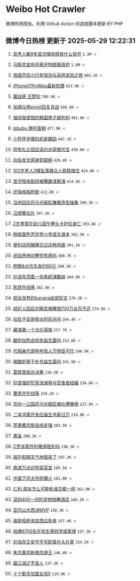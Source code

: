 # Weibo Hot Crawler 



微博热榜爬虫，利用 Github Action 的调度脚本更新 BY PHP 


## 微博今日热榜 更新于 2025-05-29 12:22:31 
1. [高考人数8年首次降低释放什么信号](https://s.weibo.com/weibo?q=%23%E9%AB%98%E8%80%83%E4%BA%BA%E6%95%B08%E5%B9%B4%E9%A6%96%E6%AC%A1%E9%99%8D%E4%BD%8E%E9%87%8A%E6%94%BE%E4%BB%80%E4%B9%88%E4%BF%A1%E5%8F%B7%23&t=31&band_rank=1&Refer=top) `1.3M 🔥` 

1. [马斯克宣布将离开特朗普政府](https://s.weibo.com/weibo?q=%23%E9%A9%AC%E6%96%AF%E5%85%8B%E5%AE%A3%E5%B8%83%E5%B0%86%E7%A6%BB%E5%BC%80%E7%89%B9%E6%9C%97%E6%99%AE%E6%94%BF%E5%BA%9C%23&t=31&band_rank=2&Refer=top) `1.0M 🔥` 

1. [我国开启小行星探测与采样返回之旅](https://s.weibo.com/weibo?q=%23%E6%88%91%E5%9B%BD%E5%BC%80%E5%90%AF%E5%B0%8F%E8%A1%8C%E6%98%9F%E6%8E%A2%E6%B5%8B%E4%B8%8E%E9%87%87%E6%A0%B7%E8%BF%94%E5%9B%9E%E4%B9%8B%E6%97%85%23&t=31&band_rank=3&Refer=top) `965.1K 🔥` 

1. [iPhone17ProMax最新机模](https://s.weibo.com/weibo?q=%23iPhone17ProMax%E6%9C%80%E6%96%B0%E6%9C%BA%E6%A8%A1%23&t=31&band_rank=4&Refer=top) `923.9K 🔥` 

1. [蜜丝婷 王楚钦](https://s.weibo.com/weibo?q=%E8%9C%9C%E4%B8%9D%E5%A9%B7%20%E7%8E%8B%E6%A5%9A%E9%92%A6&t=31&band_rank=5&Refer=top) `760.9K 🔥` 

1. [张婧仪用emoji回复肖战](https://s.weibo.com/weibo?q=%23%E5%BC%A0%E5%A9%A7%E4%BB%AA%E7%94%A8emoji%E5%9B%9E%E5%A4%8D%E8%82%96%E6%88%98%23&t=31&band_rank=6&Refer=top) `586.9K 🔥` 

1. [强闯我使馆的韩国男子被判刑](https://s.weibo.com/weibo?q=%23%E5%BC%BA%E9%97%AF%E6%88%91%E4%BD%BF%E9%A6%86%E7%9A%84%E9%9F%A9%E5%9B%BD%E7%94%B7%E5%AD%90%E8%A2%AB%E5%88%A4%E5%88%91%23&t=31&band_rank=7&Refer=top) `481.6K 🔥` 

1. [labubu 哪吒面相](https://s.weibo.com/weibo?q=labubu%20%E5%93%AA%E5%90%92%E9%9D%A2%E7%9B%B8&t=31&band_rank=8&Refer=top) `477.9K 🔥` 

1. [小乔怀孕傻的却是魏劭](https://s.weibo.com/weibo?q=%23%E5%B0%8F%E4%B9%94%E6%80%80%E5%AD%95%E5%82%BB%E7%9A%84%E5%8D%B4%E6%98%AF%E9%AD%8F%E5%8A%AD%23&t=31&band_rank=9&Refer=top) `447.1K 🔥` 

1. [阿布扎比回应请刘亦菲做代言](https://s.weibo.com/weibo?q=%23%E9%98%BF%E5%B8%83%E6%89%8E%E6%AF%94%E5%9B%9E%E5%BA%94%E8%AF%B7%E5%88%98%E4%BA%A6%E8%8F%B2%E5%81%9A%E4%BB%A3%E8%A8%80%23&t=31&band_rank=10&Refer=top) `430.6K 🔥` 

1. [向佐发文感谢郭碧婷](https://s.weibo.com/weibo?q=%E5%90%91%E4%BD%90%E5%8F%91%E6%96%87%E6%84%9F%E8%B0%A2%E9%83%AD%E7%A2%A7%E5%A9%B7&t=31&band_rank=11&Refer=top) `429.4K 🔥` 

1. [102岁老人3楼坠落被众人稳稳接住](https://s.weibo.com/weibo?q=%23102%E5%B2%81%E8%80%81%E4%BA%BA3%E6%A5%BC%E5%9D%A0%E8%90%BD%E8%A2%AB%E4%BC%97%E4%BA%BA%E7%A8%B3%E7%A8%B3%E6%8E%A5%E4%BD%8F%23&t=31&band_rank=12&Refer=top) `424.6K 🔥` 

1. [苦尽柑来剧组被曝霸凌群演](https://s.weibo.com/weibo?q=%23%E8%8B%A6%E5%B0%BD%E6%9F%91%E6%9D%A5%E5%89%A7%E7%BB%84%E8%A2%AB%E6%9B%9D%E9%9C%B8%E5%87%8C%E7%BE%A4%E6%BC%94%23&t=31&band_rank=13&Refer=top) `414.5K 🔥` 

1. [还珠格格短剧](https://s.weibo.com/weibo?q=%E8%BF%98%E7%8F%A0%E6%A0%BC%E6%A0%BC%E7%9F%AD%E5%89%A7&t=31&band_rank=14&Refer=top) `413.0K 🔥` 

1. [当地回应司马光砸缸雕像造型抽象](https://s.weibo.com/weibo?q=%23%E5%BD%93%E5%9C%B0%E5%9B%9E%E5%BA%94%E5%8F%B8%E9%A9%AC%E5%85%89%E7%A0%B8%E7%BC%B8%E9%9B%95%E5%83%8F%E9%80%A0%E5%9E%8B%E6%8A%BD%E8%B1%A1%23&t=31&band_rank=15&Refer=top) `399.2K 🔥` 

1. [汪顺撕拉片](https://s.weibo.com/weibo?q=%23%E6%B1%AA%E9%A1%BA%E6%92%95%E6%8B%89%E7%89%87%23&t=31&band_rank=16&Refer=top) `397.2K 🔥` 

1. [2岁男童在幼儿园午睡头卡护栏身亡](https://s.weibo.com/weibo?q=%232%E5%B2%81%E7%94%B7%E7%AB%A5%E5%9C%A8%E5%B9%BC%E5%84%BF%E5%9B%AD%E5%8D%88%E7%9D%A1%E5%A4%B4%E5%8D%A1%E6%8A%A4%E6%A0%8F%E8%BA%AB%E4%BA%A1%23&t=31&band_rank=17&Refer=top) `393.6K 🔥` 

1. [杨紫国色芳华登小学语文课本](https://s.weibo.com/weibo?q=%23%E6%9D%A8%E7%B4%AB%E5%9B%BD%E8%89%B2%E8%8A%B3%E5%8D%8E%E7%99%BB%E5%B0%8F%E5%AD%A6%E8%AF%AD%E6%96%87%E8%AF%BE%E6%9C%AC%23&t=31&band_rank=18&Refer=top) `302.5K 🔥` 

1. [便利店阿姨哪见过这种场面](https://s.weibo.com/weibo?q=%23%E4%BE%BF%E5%88%A9%E5%BA%97%E9%98%BF%E5%A7%A8%E5%93%AA%E8%A7%81%E8%BF%87%E8%BF%99%E7%A7%8D%E5%9C%BA%E9%9D%A2%23&t=31&band_rank=19&Refer=top) `301.2K 🔥` 

1. [闭目养神对睡觉有用吗](https://s.weibo.com/weibo?q=%E9%97%AD%E7%9B%AE%E5%85%BB%E7%A5%9E%E5%AF%B9%E7%9D%A1%E8%A7%89%E6%9C%89%E7%94%A8%E5%90%97&t=31&band_rank=20&Refer=top) `300.7K 🔥` 

1. [明晚8点京东发6180元](https://s.weibo.com/weibo?q=%23%E6%98%8E%E6%99%9A8%E7%82%B9%E4%BA%AC%E4%B8%9C%E5%8F%916180%E5%85%83%23&t=31&band_rank=21&Refer=top) `300.5K 🔥` 

1. [刘浩存顶着一张素颜演酷妹](https://s.weibo.com/weibo?q=%E5%88%98%E6%B5%A9%E5%AD%98%E9%A1%B6%E7%9D%80%E4%B8%80%E5%BC%A0%E7%B4%A0%E9%A2%9C%E6%BC%94%E9%85%B7%E5%A6%B9&t=31&band_rank=22&Refer=top) `284.9K 🔥` 

1. [陈梦在线等](https://s.weibo.com/weibo?q=%E9%99%88%E6%A2%A6%E5%9C%A8%E7%BA%BF%E7%AD%89&t=31&band_rank=23&Refer=top) `282.4K 🔥` 

1. [把全世界的banana给郑钦文](https://s.weibo.com/weibo?q=%23%E6%8A%8A%E5%85%A8%E4%B8%96%E7%95%8C%E7%9A%84banana%E7%BB%99%E9%83%91%E9%92%A6%E6%96%87%23&t=31&band_rank=24&Refer=top) `276.2K 🔥` 

1. [经纪人回应刘畊宏被曝借700万台币不还](https://s.weibo.com/weibo?q=%23%E7%BB%8F%E7%BA%AA%E4%BA%BA%E5%9B%9E%E5%BA%94%E5%88%98%E7%95%8A%E5%AE%8F%E8%A2%AB%E6%9B%9D%E5%80%9F700%E4%B8%87%E5%8F%B0%E5%B8%81%E4%B8%8D%E8%BF%98%23&t=31&band_rank=25&Refer=top) `274.5K 🔥` 

1. [拉肚子会是肠炎的前兆吗](https://s.weibo.com/weibo?q=%23%E6%8B%89%E8%82%9A%E5%AD%90%E4%BC%9A%E6%98%AF%E8%82%A0%E7%82%8E%E7%9A%84%E5%89%8D%E5%85%86%E5%90%97%23&t=31&band_rank=26&Refer=top) `264.4K 🔥` 

1. [藏海第一个大仇得报](https://s.weibo.com/weibo?q=%23%E8%97%8F%E6%B5%B7%E7%AC%AC%E4%B8%80%E4%B8%AA%E5%A4%A7%E4%BB%87%E5%BE%97%E6%8A%A5%23&t=31&band_rank=27&Refer=top) `257.7K 🔥` 

1. [酸奶加热会损失益生菌吗](https://s.weibo.com/weibo?q=%E9%85%B8%E5%A5%B6%E5%8A%A0%E7%83%AD%E4%BC%9A%E6%8D%9F%E5%A4%B1%E7%9B%8A%E7%94%9F%E8%8F%8C%E5%90%97&t=31&band_rank=28&Refer=top) `252.6K 🔥` 

1. [代相亲代遛狗年轻人万物皆可代](https://s.weibo.com/weibo?q=%23%E4%BB%A3%E7%9B%B8%E4%BA%B2%E4%BB%A3%E9%81%9B%E7%8B%97%E5%B9%B4%E8%BD%BB%E4%BA%BA%E4%B8%87%E7%89%A9%E7%9A%86%E5%8F%AF%E4%BB%A3%23&t=31&band_rank=29&Refer=top) `246.9K 🔥` 

1. [喝酸奶等于补充益生菌吗](https://s.weibo.com/weibo?q=%23%E5%96%9D%E9%85%B8%E5%A5%B6%E7%AD%89%E4%BA%8E%E8%A1%A5%E5%85%85%E7%9B%8A%E7%94%9F%E8%8F%8C%E5%90%97%23&t=31&band_rank=30&Refer=top) `241.5K 🔥` 

1. [雷霆晋级总决赛](https://s.weibo.com/weibo?q=%23%E9%9B%B7%E9%9C%86%E6%99%8B%E7%BA%A7%E6%80%BB%E5%86%B3%E8%B5%9B%23&t=31&band_rank=31&Refer=top) `236.5K 🔥` 

1. [印度强奸犯获准保释与受害者结婚](https://s.weibo.com/weibo?q=%23%E5%8D%B0%E5%BA%A6%E5%BC%BA%E5%A5%B8%E7%8A%AF%E8%8E%B7%E5%87%86%E4%BF%9D%E9%87%8A%E4%B8%8E%E5%8F%97%E5%AE%B3%E8%80%85%E7%BB%93%E5%A9%9A%23&t=31&band_rank=32&Refer=top) `234.6K 🔥` 

1. [曹恩齐在线等](https://s.weibo.com/weibo?q=%E6%9B%B9%E6%81%A9%E9%BD%90%E5%9C%A8%E7%BA%BF%E7%AD%89&t=31&band_rank=33&Refer=top) `229.2K 🔥` 

1. [苏州一公园司马光砸缸被吐槽像猴](https://s.weibo.com/weibo?q=%23%E8%8B%8F%E5%B7%9E%E4%B8%80%E5%85%AC%E5%9B%AD%E5%8F%B8%E9%A9%AC%E5%85%89%E7%A0%B8%E7%BC%B8%E8%A2%AB%E5%90%90%E6%A7%BD%E5%83%8F%E7%8C%B4%23&t=31&band_rank=34&Refer=top) `227.5K 🔥` 

1. [二本鸿蒙开发应届生月薪过万](https://s.weibo.com/weibo?q=%23%E4%BA%8C%E6%9C%AC%E9%B8%BF%E8%92%99%E5%BC%80%E5%8F%91%E5%BA%94%E5%B1%8A%E7%94%9F%E6%9C%88%E8%96%AA%E8%BF%87%E4%B8%87%23&t=31&band_rank=35&Refer=top) `210.8K 🔥` 

1. [苹果概念股全线走强](https://s.weibo.com/weibo?q=%23%E8%8B%B9%E6%9E%9C%E6%A6%82%E5%BF%B5%E8%82%A1%E5%85%A8%E7%BA%BF%E8%B5%B0%E5%BC%BA%23&t=31&band_rank=36&Refer=top) `203.5K 🔥` 

1. [黄金](https://s.weibo.com/weibo?q=%E9%BB%84%E9%87%91&t=31&band_rank=37&Refer=top) `200.2K 🔥` 

1. [C罗该离开利雅得胜利吗](https://s.weibo.com/weibo?q=C%E7%BD%97%E8%AF%A5%E7%A6%BB%E5%BC%80%E5%88%A9%E9%9B%85%E5%BE%97%E8%83%9C%E5%88%A9%E5%90%97&t=31&band_rank=38&Refer=top) `198.3K 🔥` 

1. [端午假期天气地图来了](https://s.weibo.com/weibo?q=%23%E7%AB%AF%E5%8D%88%E5%81%87%E6%9C%9F%E5%A4%A9%E6%B0%94%E5%9C%B0%E5%9B%BE%E6%9D%A5%E4%BA%86%23&t=31&band_rank=39&Refer=top) `197.2K 🔥` 

1. [南波万派对阵容官宣](https://s.weibo.com/weibo?q=%23%E5%8D%97%E6%B3%A2%E4%B8%87%E6%B4%BE%E5%AF%B9%E9%98%B5%E5%AE%B9%E5%AE%98%E5%AE%A3%23&t=31&band_rank=40&Refer=top) `185.5K 🔥` 

1. [中国下司犬外网爆火](https://s.weibo.com/weibo?q=%23%E4%B8%AD%E5%9B%BD%E4%B8%8B%E5%8F%B8%E7%8A%AC%E5%A4%96%E7%BD%91%E7%88%86%E7%81%AB%23&t=31&band_rank=41&Refer=top) `181.8K 🔥` 

1. [仁科 朋友怎么可能和谁交都一样](https://s.weibo.com/weibo?q=%E4%BB%81%E7%A7%91%20%E6%9C%8B%E5%8F%8B%E6%80%8E%E4%B9%88%E5%8F%AF%E8%83%BD%E5%92%8C%E8%B0%81%E4%BA%A4%E9%83%BD%E4%B8%80%E6%A0%B7&t=31&band_rank=42&Refer=top) `162.9K 🔥` 

1. [深圳400一间的宠物陪睡酒店](https://s.weibo.com/weibo?q=%E6%B7%B1%E5%9C%B3400%E4%B8%80%E9%97%B4%E7%9A%84%E5%AE%A0%E7%89%A9%E9%99%AA%E7%9D%A1%E9%85%92%E5%BA%97&t=31&band_rank=43&Refer=top) `160.2K 🔥` 

1. [亚历山大西决MVP](https://s.weibo.com/weibo?q=%23%E4%BA%9A%E5%8E%86%E5%B1%B1%E5%A4%A7%E8%A5%BF%E5%86%B3MVP%23&t=31&band_rank=44&Refer=top) `158.3K 🔥` 

1. [谁能拒绝淘宝西瓜免单](https://s.weibo.com/weibo?q=%23%E8%B0%81%E8%83%BD%E6%8B%92%E7%BB%9D%E6%B7%98%E5%AE%9D%E8%A5%BF%E7%93%9C%E5%85%8D%E5%8D%95%23&t=31&band_rank=45&Refer=top) `157.4K 🔥` 

1. [哈佛6700名在校生需转学或离境](https://s.weibo.com/weibo?q=%23%E5%93%88%E4%BD%9B6700%E5%90%8D%E5%9C%A8%E6%A0%A1%E7%94%9F%E9%9C%80%E8%BD%AC%E5%AD%A6%E6%88%96%E7%A6%BB%E5%A2%83%23&t=31&band_rank=46&Refer=top) `157.2K 🔥` 

1. [刘浩存王安宇手写配音片头片尾](https://s.weibo.com/weibo?q=%E5%88%98%E6%B5%A9%E5%AD%98%E7%8E%8B%E5%AE%89%E5%AE%87%E6%89%8B%E5%86%99%E9%85%8D%E9%9F%B3%E7%89%87%E5%A4%B4%E7%89%87%E5%B0%BE&t=31&band_rank=47&Refer=top) `154.5K 🔥` 

1. [朱志鑫苏新皓加速王](https://s.weibo.com/weibo?q=%E6%9C%B1%E5%BF%97%E9%91%AB%E8%8B%8F%E6%96%B0%E7%9A%93%E5%8A%A0%E9%80%9F%E7%8E%8B&t=31&band_rank=48&Refer=top) `146.4K 🔥` 

1. [画江湖之不良人](https://s.weibo.com/weibo?q=%E7%94%BB%E6%B1%9F%E6%B9%96%E4%B9%8B%E4%B8%8D%E8%89%AF%E4%BA%BA&t=31&band_rank=49&Refer=top) `137.3K 🔥` 

1. [十个勤天加盟五哈5](https://s.weibo.com/weibo?q=%23%E5%8D%81%E4%B8%AA%E5%8B%A4%E5%A4%A9%E5%8A%A0%E7%9B%9F%E4%BA%94%E5%93%885%23&t=31&band_rank=50&Refer=top) `129.9K 🔥` 

